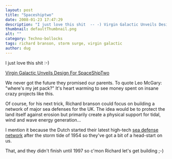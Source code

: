 ```yaml
---
layout: post
title: "Spaceshiptwo"
date: 2008-01-23 17:47:29
description: "I just love this shit  -- -) Virgin Galactic Unveils Design For SpaceShipTwo We never got the future they promised our parents. To quote Leo McGary --  &#8220;where&#8217;s my jet pack?&#8221; It&#8217;s heart warming to see money spent on insane crazy projects&#8230;"
thumbnail: defaultThumbnail.png
alt: ""
category: Techno-bollocks
tags: richard branson, storm surge, virgin galactic
author: dug
---
```


<p>I just love this shit :-)</p>

<p><a title="Virgin Galactic Unveils Design For SpaceShipTwo" href="http://www.techcrunch.com/2008/01/23/virgin-galactic-unveils-design-for-spaceshiptwo/">Virgin Galactic Unveils Design For SpaceShipTwo</a></p>

<p>We never got the future they promised our parents. To quote Leo McGary: "where's my jet pack?" It's heart warming to see money spent on insane crazy projects like this.</p>

<p>Of course, for his next trick, Richard branson could focus on building a network of major sea defenses for the <span class="caps">UK.</span> The idea would be to protect the land itself against erosion but primarily create a physical support for tidal, wind and wave energy generation...</p>

<p>I mention it because the Dutch started their latest high-tech <a href="http://en.wikipedia.org/wiki/Delta_Works">sea defense network</a> after the storm tide of 1954 so they've got a bit of a head-start on us.</p>

<p>That, and they didn't finish until 1997 so c'mon Richard let's get building ;-)</p>
